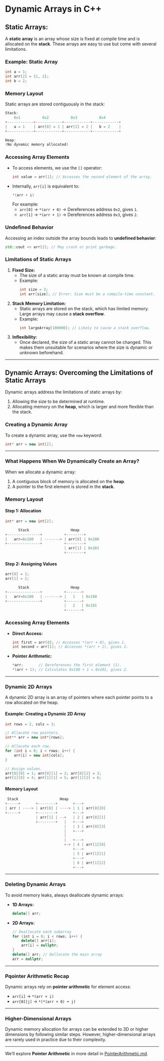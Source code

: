 # Dynamic Arrays in C++

## Static Arrays:

A **static array** is an array whose size is fixed at compile time and is allocated on the **stack**. These arrays are easy to use but come with several limitations.

### Example: Static Array
```cpp
int a = 1;
int arr[2] = {1, 2};
int b = 2;
```

### Memory Layout
Static arrays are stored contiguously in the stack:
```cpp
Stack:
    0x1          0x2          0x3          0x4
+------------+------------+------------+------------+
|   a = 1    | arr[0] = 1 | arr[1] = 2 |   b = 2    |
+------------+------------+------------+------------+

Heap:
(No dynamic memory allocated)
```

### Accessing Array Elements
- To access elements, we use the `[]` operator:
  ```cpp
  int value = arr[1]; // Accesses the second element of the array.
  ```
- Internally, `arr[i]` is equivalent to:
  ```cpp
  *(arr + i)
  ```
  For example:
  - `arr[0]` → `*(arr + 0)` → Dereferences address `0x2`, gives `1`.
  - `arr[1]` → `*(arr + 1)` → Dereferences address `0x3`, gives `2`.

### Undefined Behavior
Accessing an index outside the array bounds leads to **undefined behavior**:
```cpp
std::cout << arr[2]; // May crash or print garbage.
```

### Limitations of Static Arrays
1. **Fixed Size:**
   - The size of a static array must be known at compile time. 
   - Example:
     ```cpp
     int size = 2;
     int arr[size]; // Error: Size must be a compile-time constant.
     ```
2. **Stack Memory Limitation:**
   - Static arrays are stored on the stack, which has limited memory. Large arrays may cause a **stack overflow**.
   - Example:
     ```cpp
     int largeArray[100000]; // Likely to cause a stack overflow.
     ```
3. **Inflexibility:**
   - Once declared, the size of a static array cannot be changed. This makes them unsuitable for scenarios where the size is dynamic or unknown beforehand.

---

## Dynamic Arrays: Overcoming the Limitations of Static Arrays

Dynamic arrays address the limitations of static arrays by:
1. Allowing the size to be determined at runtime.
2. Allocating memory on the **heap**, which is larger and more flexible than the stack.

### Creating a Dynamic Array
To create a dynamic array, use the `new` keyword:
```cpp
int* arr = new int[2];
```

---

### What Happens When We Dynamically Create an Array?

When we allocate a dynamic array:
1. A contiguous block of memory is allocated on the **heap**.
2. A pointer to the first element is stored in the **stack**.

### Memory Layout
#### Step 1: Allocation
```cpp
int* arr = new int[2];
```
```cpp
      Stack                   Heap
+---------------+          +--------+
|   arr=0x100   | -------> | arr[0] | 0x100
+---------------+          +--------+
                           | arr[1] | 0x101
                           +--------+
```

#### Step 2: Assigning Values
```cpp
arr[0] = 1;
arr[1] = 2;
```
```cpp
      Stack                   Heap
+---------------+          +-------+
|   arr=0x100   | -------> |   1   | 0x100
+---------------+          +-------+
                           |   2   | 0x101
                           +-------+
```

### Accessing Array Elements
- **Direct Access:**
  ```cpp
  int first = arr[0]; // Accesses *(arr + 0), gives 1.
  int second = arr[1]; // Accesses *(arr + 1), gives 2.
  ```
- **Pointer Arithmetic:**
  ```cpp
  *arr;       // Dereferences the first element (1).
  *(arr + 1); // Calculates 0x100 + 1 = 0x101, gives 2.
  ```

---

### Dynamic 2D Arrays

A dynamic 2D array is an array of pointers where each pointer points to a row allocated on the heap.

#### Example: Creating a Dynamic 2D Array
```cpp
int rows = 2, cols = 3;

// Allocate row pointers.
int** arr = new int*[rows];

// Allocate each row.
for (int i = 0; i < rows; i++) {
    arr[i] = new int[cols];
}

// Assign values.
arr[0][0] = 1; arr[0][1] = 2; arr[0][2] = 3;
arr[1][0] = 4; arr[1][1] = 5; arr[1][2] = 6;
```

#### Memory Layout
```cpp
 Stack                   Heap
+-----+       +--------+       +---+
| arr | ----> | arr[0] | ----> | 1 | arr[0][0]
+-----+       +--------+       +---+
              | arr[1] | --+   | 2 | arr[0][1]
              +--------+   |   +---+
                           |   | 3 | arr[0][3]
                           |   +---+
                           |
                           |   +---+
                           +-> | 4 | arr[1][0]
                               +---+ 
                               | 5 | arr[1][1]
                               +---+
                               | 6 | arr[1][2]
                               +---+
```

---

### Deleting Dynamic Arrays

To avoid memory leaks, always deallocate dynamic arrays:
- **1D Arrays:**
  ```cpp
  delete[] arr;
  ```
- **2D Arrays:**
  ```cpp
  // Deallocate each subarray
  for (int i = 0; i < rows; i++) {
      delete[] arr[i];
      arr[i] = nullptr;
  }
  delete[] arr; // Dellocate the main array
  arr = nullptr;
  ```

---

### Pqointer Arithmetic Recap
Dynamic arrays rely on **pointer arithmetic** for element access:
- `arr[i]` → `*(arr + i)`
- `arr[0][j]` → `*(*(arr + 0) + j)`

---

### Higher-Dimensional Arrays
Dynamic memory allocation for arrays can be extended to 3D or higher dimensions by following similar steps. However, higher-dimensional arrays are rarely used in practice due to their complexity.

---

We’ll explore **Pointer Arithmetic** in more detail in [PointerArithmetic.md](PointerArithmetic.md). 